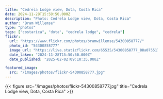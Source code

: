 ```yaml
---
title: "Cedrela Lodge view, Dota, Costa Rica"
date: 2024-11-28T15:50:50.000Z
description: "Photo: Cedrela Lodge view, Dota, Costa Rica"
author: "Bram Willemse"
type: "photos"
tags: ["costarica", "dota", "cedrela lodge", "cedrela"]
flickr:
  url: "https://www.flickr.com/photos/bramwillemse/54300858777/"
  photo_id: "54300858777"
  image_url: "https://live.staticflickr.com/65535/54300858777_88a0755178_h.jpg"
  date_taken: "2024-11-28T15:50:50.000Z"
  date_published: "2025-02-02T09:10:35.000Z"

featured_image:
  src: "/images/photos/flickr-54300858777.jpg"
---
```


{{< figure src="/images/photos/flickr-54300858777.jpg" title="Cedrela Lodge view, Dota, Costa Rica" >}}

